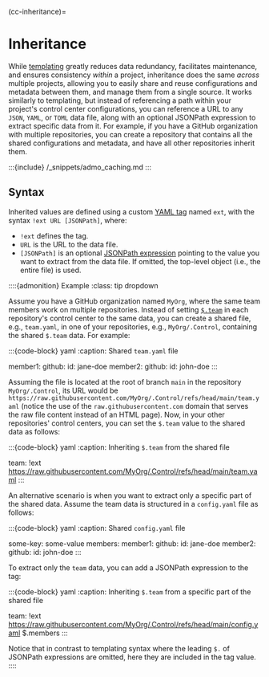 (cc-inheritance)=
# Inheritance

While [templating](#manual-control-templating)
greatly reduces data redundancy, facilitates maintenance, and ensures consistency
*within* a project, inheritance does the same *across* multiple projects,
allowing you to easily share and reuse configurations and metadata between them,
and manage them from a single source.
It works similarly to templating, but instead of referencing
a path within your project's control center configurations,
you can reference a URL to any `JSON`, `YAML`, or `TOML` data file,
along with an optional JSONPath expression to extract specific data from it.
For example, if you have a GitHub organization with multiple repositories,
you can create a repository that contains all the shared configurations and metadata,
and have all other repositories inherit them.


:::{include} /_snippets/admo_caching.md
:::


## Syntax

Inherited values are defined using a custom [YAML tag](#yaml-intro) named `ext`,
with the syntax `!ext URL [JSONPath]`, where:
- `!ext` defines the tag.
- `URL` is the URL to the data file.
- `[JSONPath]` is an optional [JSONPath expression](#manual-control-configpaths)
  pointing to the value you want to extract from the data file.
  If omitted, the top-level object (i.e., the entire file) is used.


::::{admonition} Example
:class: tip dropdown

Assume you have a GitHub organization named `MyOrg`,
where the same team members work on multiple repositories.
Instead of setting [`$.team`](#ccc-team) in each repository's control center to the same data,
you can create a shared file, e.g., `team.yaml`, in one of your repositories, e.g., `MyOrg/.Control`,
containing the shared `$.team` data. For example:

:::{code-block} yaml
:caption: Shared `team.yaml` file

member1:
  github:
    id: jane-doe
member2:
  github:
    id: john-doe
:::

Assuming the file is located at the root of branch `main` in the repository `MyOrg/.Control`,
its URL would be `https://raw.githubusercontent.com/MyOrg/.Control/refs/head/main/team.yaml`
(notice the use of the `raw.githubusercontent.com` domain that serves the raw file content
instead of an HTML page). Now, in your other repositories' control centers,
you can set the `$.team` value to the shared data as follows:

:::{code-block} yaml
:caption: Inheriting `$.team` from the shared file

team: !ext https://raw.githubusercontent.com/MyOrg/.Control/refs/head/main/team.yaml
:::

An alternative scenario is when you want to extract only a specific part of the shared data.
Assume the team data is structured in a `config.yaml` file as follows:

:::{code-block} yaml
:caption: Shared `config.yaml` file

some-key: some-value
members:
  member1:
    github:
      id: jane-doe
  member2:
    github:
      id: john-doe
:::

To extract only the `team` data, you can add a JSONPath expression to the tag:

:::{code-block} yaml
:caption: Inheriting `$.team` from a specific part of the shared file

team: !ext https://raw.githubusercontent.com/MyOrg/.Control/refs/head/main/config.yaml $.members
:::

Notice that in contrast to templating syntax where the leading `$.` of JSONPath expressions are omitted,
here they are included in the tag value.
::::
